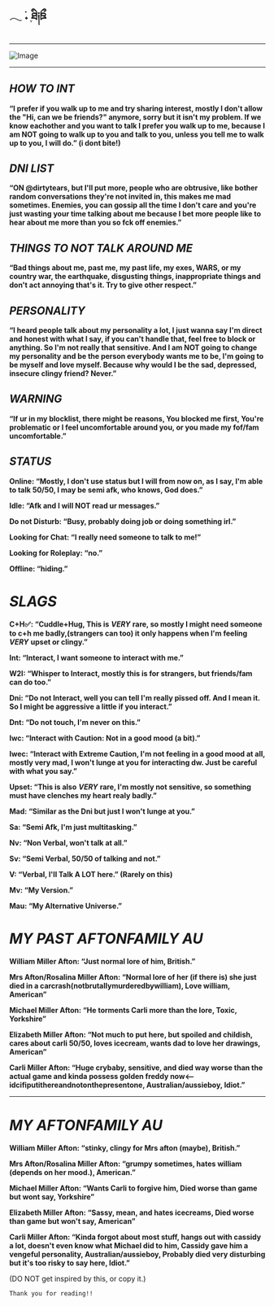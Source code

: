 ## 𓂃 ࣪˖ ִֶཐི༏ཋྀ󠀮

***
![Image](https://github.com/user-attachments/assets/55680c04-bf7c-4b62-ab23-b7b2a59b9ce5)
***
## ***HOW TO INT***

**“I prefer if you walk up to me and try sharing interest, mostly I don't allow the "Hi, can we be friends?" anymore, sorry but it isn't my problem. If we know eachother and you want to talk I prefer you walk up to me, because I am NOT going to walk up to you and talk to you, unless you tell me to walk up to you, I will do.” (i dont bite!)** 

## ***DNI LIST***

**“ON @dirtytears, but I'll put more, people who are obtrusive, like bother random conversations they're not invited in, this makes me mad sometimes. Enemies, you can gossip all the time I don't care and you're just wasting your time talking about me because I bet more people like to hear about me more than you so fck off enemies.”**

## ***THINGS TO NOT TALK AROUND ME***

**“Bad things about me, past me, my past life, my exes, WARS, or my country war, the earthquake, disgusting things, inappropriate things and don't act annoying that's it. Try to give other respect.”**

## ***PERSONALITY***

**“I heard people talk about my personality a lot, I just wanna say I'm direct and honest with what I say, if you can't handle that, feel free to block or anything. So I'm not really that sensitive. And I am NOT going to change my personality and be the person everybody wants me to be, I'm going to be myself and love myself. Because why would I be the sad, depressed, insecure clingy friend? Never.”**

## ***WARNING***

**“If ur in my blocklist, there might be reasons, You blocked me first, You're problematic or I feel uncomfortable around you, or you made my fof/fam uncomfortable.”**

## ***STATUS***

**Online: “Mostly, I don't use status but I will from now on, as I say, I'm able to talk 50/50, I may be semi afk, who knows, God does.”**

**Idle: “Afk and I will NOT read ur messages.”**

**Do not Disturb: “Busy, probably doing job or doing something irl.”**

**Looking for Chat: “I really need someone to talk to me!”**

**Looking for Roleplay: “no.”**

**Offline: “hiding.”**

# ***SLAGS***

**C+H✅: “Cuddle+Hug, This is** ***VERY*** **rare, so mostly I might need someone to c+h me badly,(strangers can too) it only happens when I'm feeling** ***VERY*** **upset or clingy.”**

**Int: “Interact, I want someone to interact with me.”**

**W2I: “Whisper to Interact, mostly this is for strangers, but friends/fam can do too.”**

**Dni: “Do not Interact, well you can tell I'm really pïssed off. And I mean it. So I might be aggressive a little if you interact.”**

**Dnt: “Do not touch, I'm never on this.”**

**Iwc: “Interact with Caution: Not in a good mood (a bit).”**

**Iwec: “Interact with Extreme Caution, I'm not feeling in a good mood at all, mostly very mad, I won't lunge at you for interacting dw. Just be careful with what you say.”**

**Upset: “This is also** ***VERY*** **rare, I'm mostly not sensitive, so something must have clenches my heart realy badly.”**


**Mad: “Similar as the Dni but just I won't lunge at you.”**

**Sa: “Semi Afk, I'm just multitasking.”**

**Nv: “Non Verbal, won't talk at all.”**

**Sv: “Semi Verbal, 50/50 of talking and not.”**

**V: “Verbal, I'll Talk A LOT here.” (Rarely on this)**

**Mv: “My Version.”**

**Mau: “My Alternative Universe.”**

# ***MY PAST AFTONFAMILY AU***

**William Miller Afton: “Just normal lore of him, British.”**

**Mrs Afton/Rosalina Miller Afton: “Normal lore of her (if there is) she just died in a carcrash(notbrutallymurderedbywilliam), Love william, American”**

**Michael Miller Afton: “He torments Carli more than the lore, Toxic, Yorkshire”**

**Elizabeth Miller Afton: “Not much to put here, but spoiled and childish, cares about carli 50/50, loves icecream, wants dad to love her drawings, American”**

**Carli Miller Afton: “Huge crybaby, sensitive, and died way worse than the actual game and kinda possess golden freddy now<--idcifiputithereandnotonthepresentone, Australian/aussieboy, Idiot.”**

***
# ***MY AFTONFAMILY AU***

**William Miller Afton: “stinky, clingy for Mrs afton (maybe), British.”**

**Mrs Afton/Rosalina Miller Afton: “grumpy sometimes, hates william (depends on her mood.), American.”**

**Michael Miller Afton: “Wants Carli to forgive him, Died worse than game but wont say, Yorkshire”**

**Elizabeth Miller Afton: “Sassy, mean, and hates icecreams, Died worse than game but won't say, American”**

**Carli Miller Afton: “Kinda forgot about most stuff, hangs out with cassidy a lot, doesn't even know what Michael did to him, Cassidy gave him a vengeful personality, Australian/aussieboy, Probably died very disturbing but it's too risky to say here, Idiot.”**

(DO NOT get inspired by this, or copy it.)

    Thank you for reading!!



